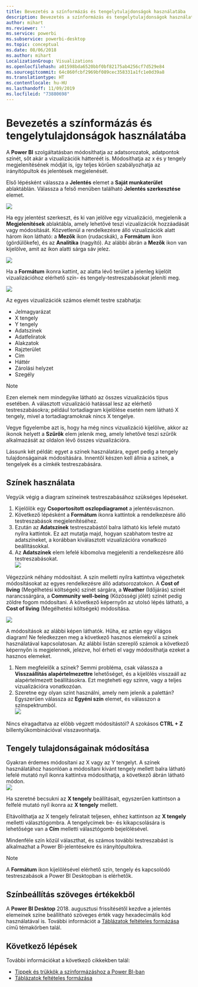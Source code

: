 ```yaml
---
title: Bevezetés a színformázás és tengelytulajdonságok használatába
description: Bevezetés a színformázás és tengelytulajdonságok használatába
author: mihart
ms.reviewer: ''
ms.service: powerbi
ms.subservice: powerbi-desktop
ms.topic: conceptual
ms.date: 08/06/2018
ms.author: mihart
LocalizationGroup: Visualizations
ms.openlocfilehash: a01598bda6520bbf0bf82175ab4256cf7d529e84
ms.sourcegitcommit: 64c860fcbf2969bf089cec358331a1fc1e0d39a8
ms.translationtype: HT
ms.contentlocale: hu-HU
ms.lasthandoff: 11/09/2019
ms.locfileid: "73880698"
---
```

# <a name="getting-started-with-color-formatting-and-axis-properties"></a>Bevezetés a színformázás és tengelytulajdonságok használatába
A **Power BI** szolgáltatásban módosíthatja az adatsorozatok, adatpontok színét, sőt akár a vizualizációk hátteréét is. Módosíthatja az x és y tengely megjelenítésének módját is, így teljes körűen szabályozhatja az irányítópultok és jelentések megjelenését.

Első lépésként válassza a **Jelentés** elemet a **Saját munkaterület** ablaktáblán. Válassza a felső menüben található **Jelentés szerkesztése** elemet.  

![](media/service-getting-started-with-color-formatting-and-axis-properties/gettingstartedcolor_1a.png)

Ha egy jelentést szerkeszt, és ki van jelölve egy vizualizáció, megjelenik a **Megjelenítések** ablaktábla, amely lehetővé teszi vizualizációk hozzáadását vagy módosítását. Közvetlenül a rendelkezésre álló vizualizációk alatt három ikon látható: a **Mezők** ikon (rudacskák), a **Formátum** ikon (gördülőkefe), és az **Analitika** (nagyító). Az alábbi ábrán a **Mezők** ikon van kijelölve, amit az ikon alatti sárga sáv jelez.

![](media/service-getting-started-with-color-formatting-and-axis-properties/gettingstartedcolor_2a.png)

Ha a **Formátum** ikonra kattint, az alatta lévő terület a jelenleg kijelölt vizualizációhoz elérhető szín- és tengely-testreszabásokat jeleníti meg.  

![](media/service-getting-started-with-color-formatting-and-axis-properties/gettingstartedcolor_3a.png)

Az egyes vizualizációk számos elemét testre szabhatja:

* Jelmagyarázat
* X tengely
* Y tengely
* Adatszínek
* Adatfeliratok
* Alakzatok
* Rajzterület
* Cím
* Háttér
* Zárolási helyzet
* Szegély

> [!NOTE]
>  
> Ezen elemek nem mindegyike látható az összes vizualizációs típus esetében. A választott vizualizáció hatással lesz az elérhető testreszabásokra; például tortadiagram kijelölése esetén nem látható X tengely, mivel a tortadiagramoknak nincs X tengelye.

Vegye figyelembe azt is, hogy ha még nincs vizualizáció kijelölve, akkor az ikonok helyett a **Szűrők** elem jelenik meg, amely lehetővé teszi szűrők alkalmazását az oldalon lévő összes vizualizációra.

Lássunk két példát: egyet a színek használatára, egyet pedig a tengely tulajdonságainak módosítására. Innentől készen kell állnia a színek, a tengelyek és a címkék testreszabására.

## <a name="working-with-colors"></a>Színek használata

Vegyük végig a diagram színeinek testreszabásához szükséges lépéseket.

1. Kijelölök egy **Csoportosított oszlopdiagramot** a jelentésvásznon.
2. Következő lépésként a **Formátum** ikonra kattintok a rendelkezésre álló testreszabások megjelenítéséhez.
3. Ezután az **Adatszínek** testreszabástól balra látható kis lefelé mutató nyílra kattintok. Ez azt mutatja majd, hogyan szabhatom testre az adatszíneket, a korábban kiválasztott vizualizációra vonatkozó beállításokkal.
4. Az **Adatszínek** elem lefelé kibomolva megjeleníti a rendelkezésre álló testreszabásokat.  
   ![](media/service-getting-started-with-color-formatting-and-axis-properties/gettingstartedcolor_4a.png)

Végezzünk néhány módosítást. A szín melletti nyílra kattintva végezhetek módosításokat az egyes rendelkezésre álló adatsorozatokon. A **Cost of living** (Megélhetési költségek) színét sárgára, a **Weather** (Időjárás) színét narancssárgára, a **Community well-being** (Közösségi jólét) színét pedig zöldre fogom módosítani. A következő képernyőn az utolsó lépés látható, a **Cost of living** (Megélhetési költségek) módosítása.  

![](media/service-getting-started-with-color-formatting-and-axis-properties/gettingstartedcolor_5a.png)

A módosítások az alábbi képen láthatók. Hűha, ez aztán egy világos diagram! Ne feledkezzen meg a következő hasznos elemekről a színek használatával kapcsolatosan. Az alábbi listán szereplő számok a következő képernyőn is megjelennek, jelezve, hol érheti el vagy módosíthatja ezeket a hasznos elemeket.

1. Nem megfelelők a színek? Semmi probléma, csak válassza a **Visszaállítás alapértelmezettre** lehetőséget, és a kijelölés visszaáll az alapértelmezett beállításokra. Ezt megteheti egy színre, vagy a teljes vizualizációra vonatkozóan.
2. Szeretne egy olyan színt használni, amely nem jelenik a palettán? Egyszerűen válassza az **Egyéni szín** elemet, és válasszon a színspektrumból.  
   ![](media/service-getting-started-with-color-formatting-and-axis-properties/gettingstartedcolor_6a.png)

Nincs elragadtatva az előbb végzett módosítástól? A szokásos **CTRL + Z** billentyűkombinációval visszavonhatja.

## <a name="changing-axis-properties"></a>Tengely tulajdonságainak módosítása

Gyakran érdemes módosítani az X vagy az Y tengelyt. A színek használatához hasonlóan a módosítani kívánt tengely mellett balra látható lefelé mutató nyíl ikonra kattintva módosíthatja, a következő ábrán látható módon.  
![](media/service-getting-started-with-color-formatting-and-axis-properties/gettingstartedcolor_7a.png)

Ha szeretné becsukni az **X tengely** beállításait, egyszerűen kattintson a felfelé mutató nyíl ikonra az **X tengely** mellett.

Eltávolíthatja az X tengely feliratait teljesen, ehhez kattintson az **X tengely** melletti választógombra. A tengelycímek be- és kikapcsolására is lehetősége van a **Cím** melletti választógomb bejelölésével.  

Mindenféle szín közül választhat, és számos további testreszabást is alkalmazhat a Power BI-jelentésekre és irányítópultokra.

> [!NOTE]
>  
> A **Formátum** ikon kijelölésével elérhető szín, tengely és kapcsolódó testreszabások a Power BI Desktopban is elérhetők.

## <a name="setting-color-from-text-values"></a>Színbeállítás szöveges értékekből

A **Power BI Desktop** 2018. augusztusi frissítésétől kezdve a jelentés elemeinek színe beállítható szöveges érték vagy hexadecimális kód használatával is. További információt a [Táblázatok feltételes formázása](../desktop-conditional-table-formatting.md) című témakörben talál.


## <a name="next-steps"></a>Következő lépések
További információkat a következő cikkekben talál:  

* [Tippek és trükkök a színformázáshoz a Power BI-ban](service-tips-and-tricks-for-color-formatting.md)  
* [Táblázatok feltételes formázása](../desktop-conditional-table-formatting.md)

